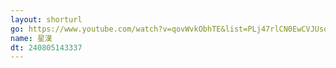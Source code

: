 ```yaml
---
layout: shorturl
go: https://www.youtube.com/watch?v=qovWvkObhTE&list=PLj47rlCN0EwCVJUso3X3O1oX1Crsh4_Jd
name: 星漢
dt: 240805143337
---
```

